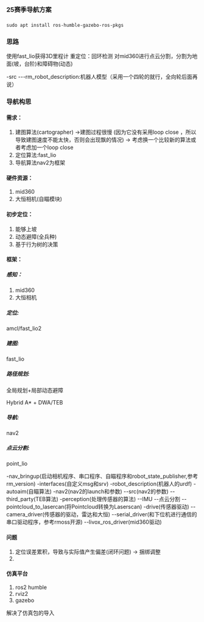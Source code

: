 ### 25赛季导航方案
###
	
	sudo apt install ros-humble-gazebo-ros-pkgs


### 思路
使用fast_lio获得3D里程计
重定位：回环检测
对mid360进行点云分割，分割为地面(坡，台阶)和障碍物(动态)



-src
---rm_robot_description:机器人模型（采用一个四轮的就行，全向轮后面再说）
### 导航构思

#### 需求：

1. 建图算法(cartographer) ->建图过程很慢 (因为它没有采用loop close ，所以导致建图速度不能太快，否则会出现飘的情况) -> 考虑换一个比较新的算法或者考虑加一个loop close
2. 定位算法:fast_lio
3. 导航算法nav2为框架

#### 硬件资源：

1. mid360
2. 大恒相机(自瞄模块)

#### 初步定位：

1. 能够上坡
2. 动态避障(全兵种)
3. 基于行为树的决策

#### 框架：

##### 感知：
1. mid360
2. 大恒相机
##### 定位:
amcl/fast_lio2
##### 建图:
fast_lio
##### 路径规划:
全局规划+局部动态避障

Hybrid A* + DWA/TEB
##### 导航:
nav2
##### 点云分割:
point_lio

-nav_bringup(启动相机程序、串口程序、自瞄程序和robot_state_publisher,参考rm_version)
-interfaces(自定义msg和srv)
-robot_description(机器人的urdf)
-autoaim(自瞄算法)
-nav2(nav2的launch和参数)
--src(nav2的参数)
--third_party(TEB算法)
-perception(处理传感器的算法)
--IMU
--点云分割
--pointcloud_to_lasercan(将Pointcloud转换为Laserscan)
-drive(传感器驱动)
--camera_driver(传感器的驱动，雷达和大恒)
--serial_driver(和下位机进行通信的串口驱动程序，参考rmoss开源)
--livox_ros_driver(mid360驱动)


#### 问题

1. 定位误差累积，导致与实际值产生偏差(闭环问题) -> 捆绑调整
2. 

#### 仿真平台

1. ros2 humble
2. rviz2
3. gazebo


解决了仿真包的导入